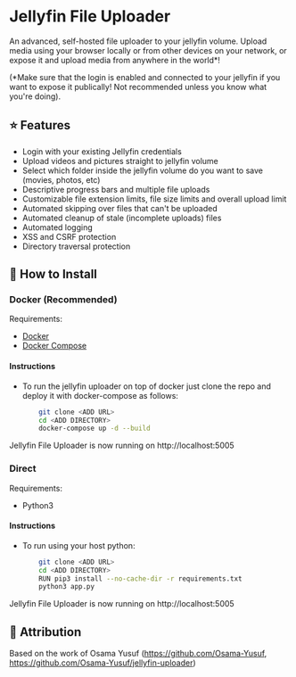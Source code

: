 # Jellyfin File Uploader
An advanced, self-hosted file uploader to your jellyfin volume.
Upload media using your browser locally or from other devices on your network, or expose it and upload media from anywhere in the world*!

(*Make sure that the login is enabled and connected to your jellyfin if you want to expose it publically! Not recommended unless you know what you're doing).

## ⭐ Features
- Login with your existing Jellyfin credentials
- Upload videos and pictures straight to jellyfin volume
- Select which folder inside the jellyfin volume do you want to save (movies, photos, etc)
- Descriptive progress bars and multiple file uploads
- Customizable file extension limits, file size limits and overall upload limit
- Automated skipping over files that can't be uploaded
- Automated cleanup of stale (incomplete uploads) files
- Automated logging
- XSS and CSRF protection
- Directory traversal protection

## 🔧 How to Install

### Docker (Recommended)
Requirements:
- [Docker](https://docs.docker.com/engine/install/) 
- [Docker Compose](https://docs.docker.com/compose/install/)

#### Instructions
- To run the jellyfin uploader on top of docker just clone the repo and deploy it with docker-compose as follows:
    ```bash
        git clone <ADD URL>
        cd <ADD DIRECTORY>
        docker-compose up -d --build
    ```
Jellyfin File Uploader is now running on http://localhost:5005

### Direct
Requirements:
- Python3

#### Instructions
- To run using your host python:
    ```bash
        git clone <ADD URL>
        cd <ADD DIRECTORY>
        RUN pip3 install --no-cache-dir -r requirements.txt
        python3 app.py 
    ```
Jellyfin File Uploader is now running on http://localhost:5005

## 🧑 Attribution
Based on the work of Osama Yusuf (https://github.com/Osama-Yusuf, https://github.com/Osama-Yusuf/jellyfin-uploader)
